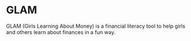 # GLAM
GLAM (Girls Learning About Money) is a financial literacy tool to help girls and others learn about finances in a fun way.
